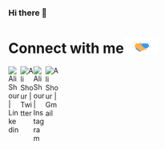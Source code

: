 ### Hi there 👋

<!--
**iamshour/iamshour** is a ✨ _special_ ✨ repository because its `README.md` (this file) appears on your GitHub profile.

Here are some ideas to get you started:

- 🔭 I’m currently working on ...
- 🌱 I’m currently learning ...
- 👯 I’m looking to collaborate on ...
- 🤔 I’m looking for help with ...
- 💬 Ask me about ...
- 📫 How to reach me: ...
- 😄 Pronouns: ...
- ⚡ Fun fact: ...
-->

# Connect with me<img src="https://github.com/SatYu26/SatYu26/blob/master/Assets/Handshake.gif" height="32px">

  <a href="https://www.linkedin.com/in/alishour/">
    <img align="left" alt="Ali Shour | Linkedin" width="24px" src="https://cdn-icons.flaticon.com/png/512/3536/premium/3536505.png?token=exp=1642116463~hmac=843046dacef63a6ebe6c9b76ef003e81" />
  </a> &nbsp;&nbsp;
  <a href="https://twitter.com/AliShourr">
    <img align="left" alt="Ali Shour | Twitter" width="26px" src="https://cdn-icons-png.flaticon.com/512/733/733579.png" />
  </a> &nbsp;&nbsp;
  <a href="https://www.instagram.com/iamshour">
    <img align="left" alt="Ali Shour | Instagram" width="24px" src="https://cdn-icons-png.flaticon.com/512/733/733558.png" />
  </a> &nbsp;&nbsp;
  <a href="mailto:aliahmadshour@gmail.com">
    <img align="left" alt="Ali Shour | Gmail" width="26px" src="https://cdn-icons.flaticon.com/png/512/2504/premium/2504727.png?token=exp=1642116584~hmac=b42fac8ca4244afdd573a88ef5f911a0" />
  </a>


<br><br>

